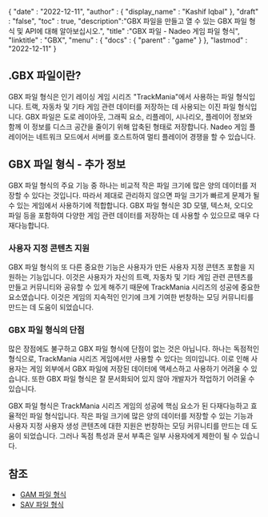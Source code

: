 {
  "date" : "2022-12-11",
  "author" : {
    "display_name" : "Kashif Iqbal"
},
  "draft" : "false",
  "toc" : true,
  "description":"GBX 파일을 만들고 열 수 있는 GBX 파일 형식 및 API에 대해 알아보십시오.",
  "title" :"GBX 파일 - Nadeo 게임 파일 형식",
  "linktitle" : "GBX",
  "menu" : {
    "docs" : {
      "parent" : "game"
}
},
  "lastmod" : "2022-12-11"
}

## .GBX 파일이란?

GBX 파일 형식은 인기 레이싱 게임 시리즈 "TrackMania"에서 사용하는 파일 형식입니다. 트랙, 자동차 및 기타 게임 관련 데이터를 저장하는 데 사용되는 이진 파일 형식입니다. GBX 파일은 도로 레이아웃, 그래픽 요소, 리플레이, 시나리오, 플레이어 정보와 함께 이 정보를 디스크 공간을 줄이기 위해 압축된 형태로 저장합니다. Nadeo 게임 플레이어는 네트워크 모드에서 서버를 호스트하여 멀티 플레이어 경쟁을 할 수 있습니다.

## GBX 파일 형식 - 추가 정보

GBX 파일 형식의 주요 기능 중 하나는 비교적 작은 파일 크기에 많은 양의 데이터를 저장할 수 있다는 것입니다. 따라서 제대로 관리하지 않으면 파일 크기가 빠르게 문제가 될 수 있는 게임에서 사용하기에 적합합니다. GBX 파일 형식은 3D 모델, 텍스처, 오디오 파일 등을 포함하여 다양한 게임 관련 데이터를 저장하는 데 사용할 수 있으므로 매우 다재다능합니다.

### 사용자 지정 콘텐츠 지원

GBX 파일 형식의 또 다른 중요한 기능은 사용자가 만든 사용자 지정 콘텐츠 포함을 지원하는 기능입니다. 이것은 사용자가 자신의 트랙, 자동차 및 기타 게임 관련 콘텐츠를 만들고 커뮤니티와 공유할 수 있게 해주기 때문에 TrackMania 시리즈의 성공에 중요한 요소였습니다. 이것은 게임의 지속적인 인기에 크게 기여한 번창하는 모딩 커뮤니티를 만드는 데 도움이 되었습니다.

### GBX 파일 형식의 단점

많은 장점에도 불구하고 GBX 파일 형식에 단점이 없는 것은 아닙니다. 하나는 독점적인 형식으로, TrackMania 시리즈 게임에서만 사용할 수 있다는 의미입니다. 이로 인해 사용자는 게임 외부에서 GBX 파일에 저장된 데이터에 액세스하고 사용하기 어려울 수 있습니다. 또한 GBX 파일 형식은 잘 문서화되어 있지 않아 개발자가 작업하기 어려울 수 있습니다.

GBX 파일 형식은 TrackMania 시리즈 게임의 성공에 핵심 요소가 된 다재다능하고 효율적인 파일 형식입니다. 작은 파일 크기에 많은 양의 데이터를 저장할 수 있는 기능과 사용자 지정 사용자 생성 콘텐츠에 대한 지원은 번창하는 모딩 커뮤니티를 만드는 데 도움이 되었습니다. 그러나 독점 특성과 문서 부족은 일부 사용자에게 제한이 될 수 있습니다.

## 참조

* [GAM 파일 형식](https://gibberlings3.github.io/iesdp/file_formats/ie_formats/gam_v2.0.htm#GAMEV2_0_Stored)
* [SAV 파일 형식](/ko/game/sav/)

